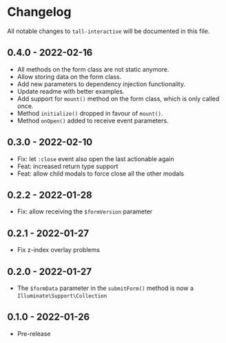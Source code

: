 # Changelog

All notable changes to `tall-interactive` will be documented in this file.

## 0.4.0 - 2022-02-16

- All methods on the form class are not static anymore.
- Allow storing data on the form class.
- Add new parameters to dependency injection functionality.
- Update readme with better examples.
- Add support for `mount()` method on the form class, which is only called once.
- Method `initialize()` dropped in favour of `mount()`.
- Method `onOpen()` added to receive event parameters.

## 0.3.0 - 2022-02-10

- Fix: let `:close` event also open the last actionable again
- Feat: increased return type support
- Feat: allow child modals to force close all the other modals

## 0.2.2 - 2022-01-28

- Fix: allow receiving the `$formVersion` parameter

## 0.2.1 - 2022-01-27

- Fix z-index overlay problems

## 0.2.0 - 2022-01-27

- The `$formData` parameter in the `submitForm()` method is now a `Illuminate\Support\Collection`

## 0.1.0 - 2022-01-26

- Pre-release
